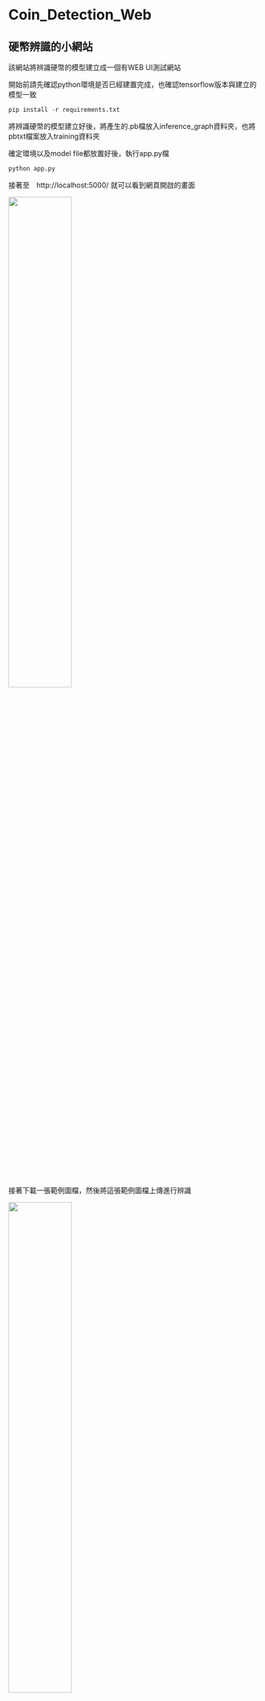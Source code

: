 # Coin_Detection_Web
## 硬幣辨識的小網站
該網站將辨識硬幣的模型建立成一個有WEB UI測試網站

開始前請先確認python環境是否已經建置完成，也確認tensorflow版本與建立的模型一致
```python
pip install -r requirements.txt
```

將辨識硬幣的模型建立好後，將產生的.pb檔放入inference_graph資料夾，也將pbtxt檔案放入training資料夾

確定環境以及model file都放置好後，執行app.py檔
```python
python app.py
```
接著至　http://localhost:5000/
就可以看到網頁開啟的畫面

<img src="https://user-images.githubusercontent.com/30551460/123747357-68113280-d8e5-11eb-9784-1d93f8619f7f.png" width="50%">


接著下載一張範例圖檔，然後將這張範例圖檔上傳進行辨識

<img src="https://user-images.githubusercontent.com/30551460/123747130-1c5e8900-d8e5-11eb-9ad9-b54a4ded3fcc.png" width="50%">

